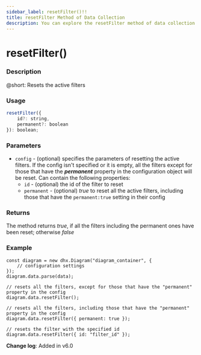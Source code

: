```yaml
---
sidebar_label: resetFilter()!!
title: resetFilter Method of Data Collection
description: You can explore the resetFilter method of data collection in the documentation of the DHTMLX JavaScript Diagram library. Browse developer guides and API reference, try out code examples and live demos, and download a free 30-day evaluation version of DHTMLX Diagram.
---
```


# resetFilter()

### Description

@short: Resets the active filters

### Usage

~~~js
resetFilter({
	id?: string,
	permanent?: boolean
}): boolean;
~~~

### Parameters

- `config` - (optional) specifies the parameters of resetting the active filters. If the config isn't specified or it is empty, all the filters except for those that have the ***permanent*** property in the configuration object will be reset. Can contain the following properties:
	- `id` - (optional) the id of the filter to reset
	- `permanent` - (optional) *true* to reset all the active filters, including those that have the `permanent:true` setting in their config

### Returns

The method returns *true*, if all the filters including the permanent ones have been reset; otherwise *false*

### Example

~~~js{6-7,9-10,12-13}
const diagram = new dhx.Diagram("diagram_container", {
	// configuration settings
});
diagram.data.parse(data);

// resets all the filters, except for those that have the "permanent" property in the config
diagram.data.resetFilter();

// resets all the filters, including those that have the "permanent" property in the config
diagram.data.resetFilter({ permanent: true });

// resets the filter with the specified id
diagram.data.resetFilter({ id: "filter_id" });
~~~

**Change log**: Added in v6.0
